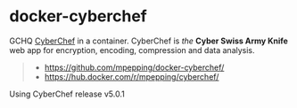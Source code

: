 # docker-cyberchef

GCHQ [CyberChef](https://github.com/gchq/CyberChef/) in a container. CyberChef is *the* **Cyber Swiss Army Knife** web app for encryption, encoding, compression and data analysis.


> * <https://github.com/mpepping/docker-cyberchef/>
> * <https://hub.docker.com/r/mpepping/cyberchef/>


Using CyberChef release v5.0.1
